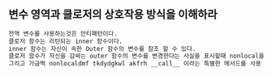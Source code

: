 ## 변수 영역과 클로저의 상호작용 방식을 이해하라
```bash
전역 변수를 사용하는것은 안티패턴이다.
클로저 함수는 리턴되는 inner 함수이다.
inner 함수는 자신이 속한 Outer 함수의 변수를 참조 할 수 있다.
클로저 함수가 자신을 감싸는 outer 함수의 변수를 변경한다는 사실을 표시할때 nonlocal을 사용해야 한다.
그리고 가금쩍 nonlocaldmf tkdydgkwl akfrh __call__ 이라는 특별한 메서드를 사용 하자
```